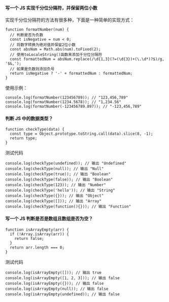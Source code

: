 <!--
 * @Author: Shu Binqi
 * @Date: 2023-03-29 21:27:17
 * @LastEditors: Shu Binqi
 * @LastEditTime: 2023-03-29 21:27:36
 * @Description: 封装常用方法
 * @Version: 1.0.0
 * @FilePath: \interviewQuestions\前端项目\前端项目封装\封装常用方法.md
-->

#### 写一个 JS 实现千分位分隔符，并保留两位小数

实现千分位分隔符的方法有很多种，下面是一种简单的实现方式：

```
function formatNumber(num) {
  // 判断是否为负数
  const isNegative = num < 0;
  // 将数字转换为绝对值并保留2位小数
  const absNum = Math.abs(num).toFixed(2);
  // 使用toLocaleString()函数来添加千分位分隔符
  const formattedNum = absNum.replace(/\d{1,3}(?=(\d{3})+(\.\d*)?$)/g, '$&,');
  // 如果是负数则添加负号
  return isNegative ? '-' + formattedNum : formattedNum;
}
```

使用示例：

```
console.log(formatNumber(123456789)); // "123,456,789"
console.log(formatNumber(1234.5678)); // "1,234.56"
console.log(formatNumber(-123456789.897)); // "-123,456,789"
```

#### 判断 JS 中的数据类型？

```
function checkType(data) {
  const type = Object.prototype.toString.call(data).slice(8, -1);
  return type;
}
```

测试代码

```
console.log(checkType(undefined)); // 输出 "Undefined"
console.log(checkType(null)); // 输出 "Null"
console.log(checkType(true)); // 输出 "Boolean"
console.log(checkType(false)); // 输出 "Boolean"
console.log(checkType(123)); // 输出 "Number"
console.log(checkType('hello')); // 输出 "String"
console.log(checkType({})); // 输出 "Object"
console.log(checkType([])); // 输出 "Array"
console.log(checkType(function(){})); // 输出 "Function"
```

#### 写一个 JS 判断是否是数组且数组是否为空？

```
function isArrayEmpty(arr) {
  if (!Array.isArray(arr)) {
    return false;
  }
  return arr.length === 0;
}
```

测试代码

```
console.log(isArrayEmpty([])); // 输出 true
console.log(isArrayEmpty([1, 2, 3])); // 输出 false
console.log(isArrayEmpty({})); // 输出 false
console.log(isArrayEmpty(null)); // 输出 false
console.log(isArrayEmpty(undefined)); // 输出 false
```
